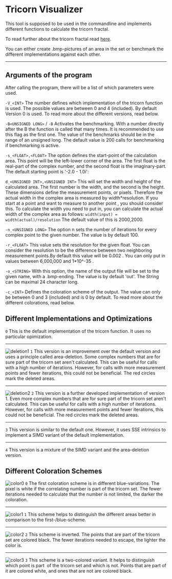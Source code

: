 # Tricorn Visualizer

This tool is supposed to be used in the commandline and implements different functions to calculate the tricorn fractal.

To read further about the tricorn fractal read [here](https://en.wikipedia.org/wiki/Tricorn_(mathematics)).

You can either create .bmp-pictures of an area in the set or benchmark the different implementations against each other.

---

## Arguments of the program

After calling the program, there will be a list of which parameters were used.

`-V_<INT>`   The number defines which implementation of the tricorn function is used. The possible values are between 0 and 4 (included). By default Version 0 is used. To read more about the different versions, read below.

`-B<UNSIGNED LONG>` / `-B`   Activates the benchmarking. With a number directly after the B the function is called that many times. It is recommended to use this flag as the first one. The value of the benchmarks should be in the range of an unsigned long. The default value is 200 calls for benchmarking if benchmarking is active.

`-s_<FLOAT>,<FLOAT>`   The option defines the start-point of the calculation area. This point will be the left-lower corner of the area. The first float is the real-part of the complex number, and the second float is the imaginary-part. The default starting point is '-2.0 - 1.0i':

`d_<UNSIGNED INT>,<UNSIGNED INT>` This will set the width and height of the calculated area. The first number is the width, and the second is the height. These dimensions define the measurement points, or pixels. Therefore the actual width in the complex area is measured by width*resolution. If you start at a point and want to measure to another point , you should consider this. To calculate the width you need to put in, you can calculate the actual width of the complex area as follows:  `width(input) = width(actual)/resolution` The default value of this is 2000,2000.

`-n_<UNSIGNED LONG>` The option n sets the number of iterations for every complex point to the given number. The value is by default 100.

`-r_<FLOAT>` This value sets the resolution for the given float. You can consider the resolution to be the difference between two neighboring measurement points.By default this value will be 0.002 . You can only put in values between 6,000,000 and 1*10^-35 .

`-o_<STRING>` With this option, the name of the output file will be set to the given name, with a .bmp-ending. The value is by default 'out'. The String can be maximal 24 character long.

`-c_<INT>` Defines the coloration scheme of the output. The value can only be between 0 and 3 (included) and is 0 by default. To read more about the different colorations, read below.


## Different Implementations and Optimizations

`0` This is the default implementation of the tricorn function. It uses no particular opimization.

---

![deletion1](https://user-images.githubusercontent.com/83243533/236501011-76e83f07-2aff-41d3-b229-84a9470f9d4f.PNG)
`1` This version is an improvement over the default version and uses a principle called area-deletion. Some complex numbers that are for sure part of the tricorn set aren't calculated. This can be useful for calls with a high number of iterations. However, for calls with more measurement points and fewer iterations, this could not be beneficial. The red circles mark the deleted areas.

---

![deletion2](https://user-images.githubusercontent.com/83243533/236501166-1c32e4a8-7fad-45e7-9faf-946f6754e13a.PNG)
`2` This version is a further developed implementation of version 1. Even more complex numbers that are for sure part of the tricorn set aren't calculated. This can be useful for calls with a high number of iterations. However, for calls with more measurement points and fewer iterations, this could not be beneficial. The red circles mark the deleted areas.

---

`3` This version is similar to the default one. However, it uses SSE intrinsics to implement a SIMD variant of the default implementation.

---

`4` This version is a mixture of the SIMD variant and the area-deletion version.
            

## Different Coloration Schemes

![color0](https://user-images.githubusercontent.com/83243533/236499400-ef37317c-78be-4630-933a-9f200eb5b92d.jpg)
`0` The first coloration scheme is in different blue-variations. The pixel is white if the correlating number is part of the tricorn set. The fewer iterations needed to calculate that the number is not limited, the darker the coloration.

---

![color1](https://user-images.githubusercontent.com/83243533/236499553-c3f0fa0e-f88f-4583-9fac-696a8e36fb2f.jpg)
`1` This scheme helps to distinguish the different areas better in comparison to the first-/blue-scheme.

---

![color2](https://user-images.githubusercontent.com/83243533/236499622-559cce05-25ef-423e-8e1f-5d4932cde8d9.jpg)
`2` This scheme is inverted. The points that are part of the tricorn set are colored black. The fewer iterations needed to escape, the lighter the color is.

---

![color3](https://user-images.githubusercontent.com/83243533/236499678-a553a1c2-fd2d-4b30-9ddc-0e7d3d2ea6e1.jpg)
`3` This scheme is a two-colored variant. It helps to distinguish which point is part  of the tricorn set and which is not. Points that are part of it are colored white, and ones that are not are colored black.
            

